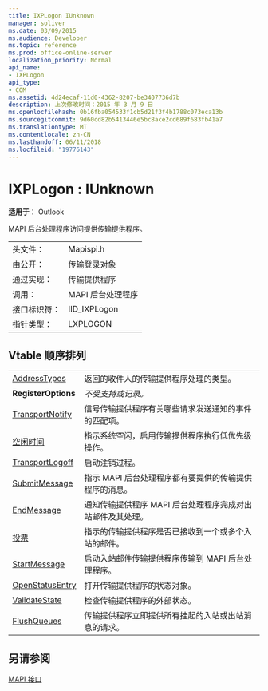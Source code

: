 ```yaml
---
title: IXPLogon IUnknown
manager: soliver
ms.date: 03/09/2015
ms.audience: Developer
ms.topic: reference
ms.prod: office-online-server
localization_priority: Normal
api_name:
- IXPLogon
api_type:
- COM
ms.assetid: 4d24ecaf-11d0-4362-8207-be3407736d7b
description: 上次修改时间：2015 年 3 月 9 日
ms.openlocfilehash: 0b16fba054533f1cb5d21f3f4b1788c073eca13b
ms.sourcegitcommit: 9d60cd82b5413446e5bc8ace2cd689f683fb41a7
ms.translationtype: MT
ms.contentlocale: zh-CN
ms.lasthandoff: 06/11/2018
ms.locfileid: "19776143"
---
```

# <a name="ixplogon--iunknown"></a>IXPLogon : IUnknown

  
  
**适用于**： Outlook 
  
MAPI 后台处理程序访问提供传输提供程序。 
  
|||
|:-----|:-----|
|头文件：  <br/> |Mapispi.h  <br/> |
|由公开：  <br/> |传输登录对象  <br/> |
|通过实现：  <br/> |传输提供程序  <br/> |
|调用：  <br/> |MAPI 后台处理程序  <br/> |
|接口标识符：  <br/> |IID_IXPLogon  <br/> |
|指针类型：  <br/> |LXPLOGON  <br/> |
   
## <a name="vtable-order"></a>Vtable 顺序排列

|||
|:-----|:-----|
|[AddressTypes](ixplogon-addresstypes.md) <br/> |返回的收件人的传输提供程序处理的类型。  <br/> |
|**RegisterOptions** <br/> | *不受支持或记录。*  <br/> |
|[TransportNotify](ixplogon-transportnotify.md) <br/> |信号传输提供程序有关哪些请求发送通知的事件的匹配项。  <br/> |
|[空闲时间](ixplogon-idle.md) <br/> |指示系统空闲，启用传输提供程序执行低优先级操作。  <br/> |
|[TransportLogoff](ixplogon-transportlogoff.md) <br/> |启动注销过程。  <br/> |
|[SubmitMessage](ixplogon-submitmessage.md) <br/> |指示 MAPI 后台处理程序都有要提供的传输提供程序的消息。  <br/> |
|[EndMessage](ixplogon-endmessage.md) <br/> |通知传输提供程序 MAPI 后台处理程序完成对出站邮件及其处理。  <br/> |
|[投票](ixplogon-poll.md) <br/> |指示的传输提供程序是否已接收到一个或多个入站的邮件。  <br/> |
|[StartMessage](ixplogon-startmessage.md) <br/> |启动入站邮件传输提供程序传输到 MAPI 后台处理程序。  <br/> |
|[OpenStatusEntry](ixplogon-openstatusentry.md) <br/> |打开传输提供程序的状态对象。  <br/> |
|[ValidateState](ixplogon-validatestate.md) <br/> |检查传输提供程序的外部状态。  <br/> |
|[FlushQueues](ixplogon-flushqueues.md) <br/> |传输提供程序立即提供所有挂起的入站或出站消息的请求。  <br/> |
   
## <a name="see-also"></a>另请参阅



[MAPI 接口](mapi-interfaces.md)

